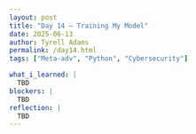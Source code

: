 ```yaml
---
layout: post
title: "Day 14 – Training My Model"
date: 2025-06-13
author: Tyrell Adams
permalink: /day14.html
tags: ["Meta-adv", "Python", "Cybersecurity"]

what_i_learned: |
  TBD
blockers: |
  TBD
reflection: |
  TBD
---
```

